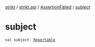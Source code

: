 [strikt](../../index.md) / [strikt.api](../index.md) / [AssertionFailed](index.md) / [subject](./subject.md)

# subject

`val subject: `[`Reportable`](../-reportable/index.md)